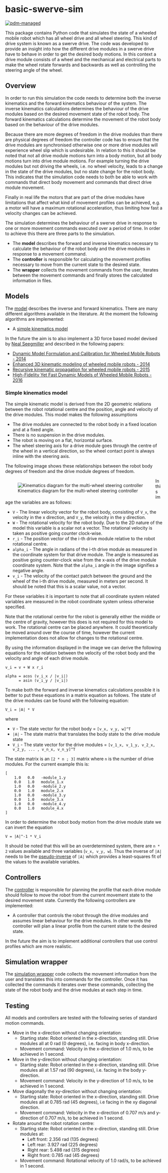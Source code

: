 # basic-swerve-sim

[![pdm-managed](https://img.shields.io/badge/pdm-managed-blueviolet)](https://pdm-project.org)

This package contains Python code that simulates the state of a wheeled mobile robot which has all wheel drive
and all wheel steering. This kind of drive system is known as a swerve drive. The code was developed to provide
an insight into how the different drive modules in a swerve drive have to behave in order to get the desired
body motions. In this context a drive module consists of a wheel and the mechanical and electrical parts to make the
wheel rotate forwards and backwards as well as controlling the steering angle of the wheel.

## Overview

In order to run this simulation the code needs to determine both the inverse kinematics and the forward kinematics
behaviour of the system. The inverse kinematics calculations determines the behaviour of the drive modules based on the
desired movement state of the robot body. The forward kinematics calculations determine the movement of the robot body
based on the behaviour of the drive modules.

Because there are more degrees of freedom in the drive modules than there are physical degrees of freedom the controller
code has to ensure that the drive modules are synchronised otherwise one or more drive modules will experience wheel
slip which is undesirable. In relation to this it should be noted that not all drive module motions turn into a body motion,
but all body motions turn into drive module motions. For example turning the drive modules but not driving the wheels,
i.e. no wheel velocity, leads to a change in the state of the drive modules, but no state change for the robot body. This
indicates that the simulation code needs to both be able to work with commands that direct body movement and commands
that direct drive module movement.

Finally in real life the motors that are part of the drive modules have limitations that affect what kind of movement
profiles can be achieved, e.g. a motor will have a maximum rotational acceleration, thus limiting how fast a velocity
changes can be achieved.

The simulation determines the behaviour of a swerve drive in response to one or more movement commands executed over a
period of time. In order to achieve this there are three parts to the simulation.

* The **model** describes the forward and inverse kinematics necessary to calculate the behaviour of the robot body
  and the drive modules in response to a movement command.
* The **controller** is responsible for calculating the movement profiles necessary to move from the current state to
  the desired state.
* The **wrapper** collects the movement commands from the user, iterates between the movement commands and finally
  stores the calculated information in files.

## Models

The [model](swerve_controller/control_model.py) describes the inverse and forward kinematics. There are many different
algorithms available in the literature. At the moment the following algorithms are implemented:

* A [simple kinematics model](https://www.chiefdelphi.com/t/paper-4-wheel-independent-drive-independent-steering-swerve/107383/5)

In the future the aim is to also implement a 3D force based model devised by
[Neal Seegmiller](https://scholar.google.co.nz/citations?hl=en&user=H10kxZgAAAAJ&view_op=list_works&sortby=pubdate) and
described in the following papers:

* [Dynamic Model Formulation and Calibration for Wheeled Mobile Robots - 2014](https://scholar.google.co.nz/citations?view_op=view_citation&hl=en&user=H10kxZgAAAAJ&sortby=pubdate&citation_for_view=H10kxZgAAAAJ:ufrVoPGSRksC)
* [Enhanced 3D kinematic modeling of wheeled mobile robots - 2014](https://scholar.google.co.nz/citations?view_op=view_citation&hl=en&user=H10kxZgAAAAJ&sortby=pubdate&citation_for_view=H10kxZgAAAAJ:YsMSGLbcyi4C)
* [Recursive kinematic propagation for wheeled mobile robots - 2015](https://scholar.google.co.nz/citations?view_op=view_citation&hl=en&user=H10kxZgAAAAJ&sortby=pubdate&citation_for_view=H10kxZgAAAAJ:Y0pCki6q_DkC)
* [High-Fidelity Yet Fast Dynamic Models of Wheeled Mobile Robots - 2016](https://scholar.google.co.nz/citations?view_op=view_citation&hl=en&user=H10kxZgAAAAJ&sortby=pubdate&citation_for_view=H10kxZgAAAAJ:Y0pCki6q_DkC)

### Simple kinematics model

The simple kinematic model is derived from the 2D geometric relations between the robot rotational centre and the position,
angle and velocity of the drive modules. This model makes the following assumptions

* The drive modules are connected to the robot body in a fixed location and at a fixed angle.
* There is no suspension in the drive modules.
* The robot is moving on a flat, horizontal surface.
* The wheel steering axis for a drive module goes through the centre of the wheel in a vertical direction, so the wheel
  contact point is always inline with the steering axis.

The following image shows these relationships between the robot body degrees of freedom and the drive module degrees of
freedom.

<figure
    style="float:left"
    width="560"
    height="315">
<img alt="Kinematics diagram for the multi-wheel steering controller" src="doc/kinematics.png" />
<figcaption>Kinematics diagram for the multi-wheel steering controller</figcaption>
</figure>

In this image the variables are as follows:

* `V` - The linear velocity vector for the robot body, consisting of `V_x`, the velocity in the x direction, and `V_y`,
  the velocity in the y direction.
* `W` - The rotational velocity for the robot body. Due to the 2D nature of the model this variable is a scalar not a
  vector. The rotational velocity is taken as positive going counter clock-wise.
* `r_i` - The position vector of the i-th drive module relative to the robot rotational centre.
* `alpha_i` - The angle in radians of the i-th drive module as measured in the coordinate system for that drive module.
  The angle is measured as positive going counter-clock wise from the x-axis of the drive module coordinate system. Note
  that the `alpha_i` angle in the image signifies a negative angle.
* `v_i` - The velocity of the contact patch between the ground and the wheel of the i-th drive module, measured in meters
  per second. It should be noted that this is a scalar value, not a vector.

For these variables it is important to note that all coordinate system related variables are measured in the robot
coordinate system unless otherwise specified.

Note that the rotational centre for the robot is generally either the middle or the centre of gravity, however this does
is not required for this model to work. The rotational centre can be placed anywhere. It could theoretically be moved
around over the course of time, however the current implementation does not allow for changes to the rotational centre.

By using the information displayed in the image we can derive the following equations for the relation between the
velocity of the robot body and the velocity and angle of each drive module.

    v_i = v + W x r_i

    alpha = acos (v_i_x / |v_i|)
          = asin (v_i_y / |v_i|)

To make both the forward and inverse kinematics calculations possible it is better to put these equations in a matrix
equation as follows. The state of the drive modules can be found with the following equation:

    V_i = |A| * V

where

* `V` - The state vector for the robot body = `[v_x, v_y, w]^T`
* `|A|` - The state matrix that translates the body state to the drive module state
* `V_i` - The state vector for the drive modules = `[v_1_x, v_1_y, v_2_x, v_2_y, ... , v_n_x, v_n_y]^T`

The state matrix is an `[2 * n ; 3]` matrix where `n` is the number of drive modules. For the current example this is:

    [
        1.0   0.0   -module_1.y
        0.0   1.0   module_1.x
        1.0   0.0   -module_2.y
        0.0   1.0   module_2.x
        1.0   0.0   -module_3.y
        0.0   1.0   module_3.x
        1.0   0.0   -module_4.y
        0.0   1.0   module_4.x
    ]

In order to determine the robot body motion from the drive module state we can invert the equation

    V = |A|^-1 * V_i

It should be noted that this will be an overdetermined system, there are `n * 2` values available and three variables
(`v_x, v_y, w`). Thus the inverse of `|A|` needs to be the [pseudo-inverse](https://en.wikipedia.org/wiki/Moore%E2%80%93Penrose_inverse)
of `|A|` which provides a least-squares fit of the values to the available variables.

## Controllers

The [controller](swerve_controller/multi_wheel_steering_controller.py) is responsible for planning the profile that each
drive module should follow to move the robot from the current movement state to the desired movement state. Currently
the following controllers are implemented:

* A controller that controls the robot through the drive modules and assumes linear behaviour for the drive modules. In
  other words the controller will plan a linear profile from the current state to the desired state.

In the future the aim is to implement additional controllers that use control profiles which are more realistic.

## Simulation wrapper

The [simulation wrapper](run_trajectory_simulation.py) code collects the movement information from the user and translates
this into commands for the controller. Once it has collected the commands it iterates over these commands, collecting
the state of the robot body and the drive modules at each step in time.

## Testing

All models and controllers are tested with the following series of standard motion commands.

* Move in the x-direction without changing orientation:
  * Starting state: Robot oriented in the x-direction, standing still. Drive modules all at 0 rad (0 degrees), i.e. facing
    in body x-direction.
  * Movement command: Velocity in the x-direction of 1.0 m/s, to be achieved in 1 second.
* Move in the y-direction without changing orientation:
  * Starting state: Robot oriented in the x-direction, standing still. Drive modules all at 1.57 rad (90 degrees), i.e.
    facing in the body y-direction.
  * Movement command: Velocity in the y-direction of 1.0 m/s, to be achieved in 1 second.
* Move diagonally the xy-direction without changing orientation:
  * Starting state: Robot oriented in the x-direction, standing still. Drive modules all at 0.785 rad (45 degrees), i.e
    facing in the xy diagonal direction.
  * Movement command: Velocity in the x-direction of 0.707 m/s and y-direction of 0.707 m/s, to be achieved in 1 second.
* Rotate around the robot rotation centre:
  * Starting state: Robot oriented in the x-direction, standing still. Drive modules at:
    * Left front: 2.356 rad (135 degrees)
    * Left rear: 3.927 rad (225 degrees)
    * Right rear: 5.498 rad (315 degrees)
    * Right front: 0.785 rad (45 degrees)
  * Movement command: Rotational velocity of 1.0 rad/s, to be achieved in 1 second.
